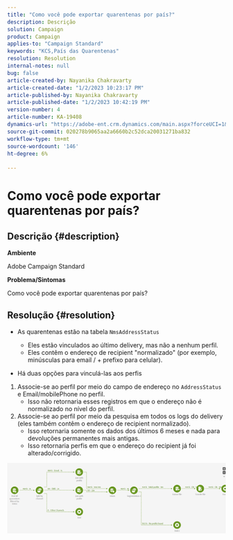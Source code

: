```yaml
---
title: "Como você pode exportar quarentenas por país?"
description: Descrição
solution: Campaign
product: Campaign
applies-to: "Campaign Standard"
keywords: "KCS,País das Quarentenas"
resolution: Resolution
internal-notes: null
bug: false
article-created-by: Nayanika Chakravarty
article-created-date: "1/2/2023 10:23:17 PM"
article-published-by: Nayanika Chakravarty
article-published-date: "1/2/2023 10:42:19 PM"
version-number: 4
article-number: KA-19408
dynamics-url: "https://adobe-ent.crm.dynamics.com/main.aspx?forceUCI=1&pagetype=entityrecord&etn=knowledgearticle&id=94c3250c-ec8a-ed11-81ac-6045bd006c82"
source-git-commit: 020278b9065aa2a6660b2c52dca20031271ba832
workflow-type: tm+mt
source-wordcount: '146'
ht-degree: 6%

---
```


# Como você pode exportar quarentenas por país?

## Descrição {#description}


<b>Ambiente</b>

Adobe Campaign Standard

<b>Problema/Sintomas</b>

Como você pode exportar quarentenas por país?


## Resolução {#resolution}


- As quarentenas estão na tabela `NmsAddressStatus`
   - Eles estão vinculados ao último delivery, mas não a nenhum perfil.
   - Eles contêm o endereço de recipient &quot;normalizado&quot; (por exemplo, minúsculas para email / + prefixo para celular).


- Há duas opções para vinculá-las aos perfis


1. Associe-se ao perfil por meio do campo de endereço no `AddressStatus` e Email/mobilePhone no perfil.
   - Isso não retornaria esses registros em que o endereço não é normalizado no nível do perfil.
2. Associe-se ao perfil por meio da pesquisa em todos os logs do delivery (eles também contêm o endereço de recipient normalizado).
   - Isso retornaria somente os dados dos últimos 6 meses e nada para devoluções permanentes mais antigas.
   - Isso retornaria perfis em que o endereço do recipient já foi alterado/corrigido.


![](assets/9aa27d94-2bce-ec11-a7b5-0022480a8e40.png)
